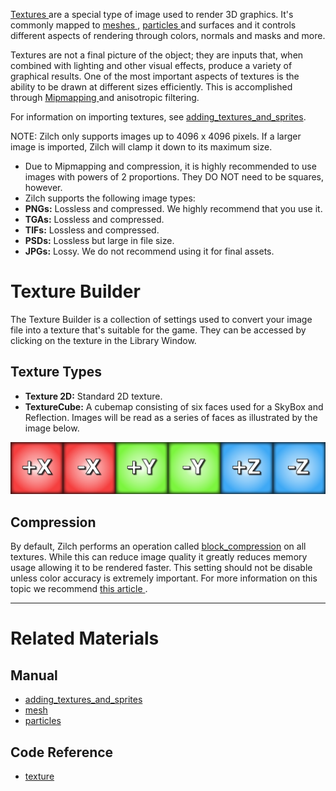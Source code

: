 [ Textures  ](../../../../code_reference/class_reference/texture.md) are a special type of image used to render 3D graphics. It's commonly mapped to [ meshes ](../models/mesh.md), [ particles ](../../../tutorials/graphics/particles.md) and surfaces and it controls different aspects of rendering through colors, normals and masks and more.

Textures are not a final picture of the object; they are inputs that, when combined with lighting and other visual effects, produce a variety of graphical results. One of the most important aspects of textures is the ability to be drawn at different sizes efficiently. This is accomplished through [Mipmapping ](http://en.wikipedia.org/wiki/Mipmap) and anisotropic filtering.

For information on importing textures, see [adding_textures_and_sprites](../adding_assets/adding_textures_and_sprites.md).

NOTE: Zilch only supports images up to 4096 x 4096 pixels. If a larger image is imported, Zilch will clamp it down to its maximum size.

 - Due to Mipmapping and compression, it is highly recommended to use images with powers of 2 proportions. They DO NOT need to be squares, however.
 - Zilch supports the following image types:
  - **PNGs:** Lossless and compressed. We highly recommend that you use it. 
  - **TGAs:** Lossless and compressed.
  - **TIFs:** Lossless and compressed.
  - **PSDs:** Lossless but large in file size.
  - **JPGs:** Lossy. We do not recommend using it for final assets.

 # Texture Builder
The Texture Builder is a collection of settings used to convert your image file into a texture that's suitable for the game. They can be accessed by clicking on the texture in the Library Window.

 ## Texture Types

 - **Texture 2D:** Standard 2D texture.
 - **TextureCube:** A cubemap consisting of six faces used for a SkyBox and Reflection. Images will be read as a series of faces as illustrated by the image below.




![cubemap](https://raw.githubusercontent.com/ZilchEngine/ZilchFiles/master/doc_files/1145.png)


 ## Compression

By default, Zilch performs an operation called [block_compression](../adding_assets/block_compression.md) on all textures. While this can reduce image quality it greatly reduces memory usage allowing it to be rendered faster. This setting should not be disable unless color accuracy is extremely important. For more information on this topic we recommend [this article ](http://www.reedbeta.com/blog/2012/02/12/understanding-bcn-texture-compression-formats/).

---

 # Related Materials
 ## Manual
- [adding_textures_and_sprites](../adding_assets/adding_textures_and_sprites.md)
- [mesh](../models/mesh.md)
- [particles](../../../tutorials/graphics/particles.md)
 ## Code Reference
- [texture](../../../../code_reference/class_reference/texture.md)  

 